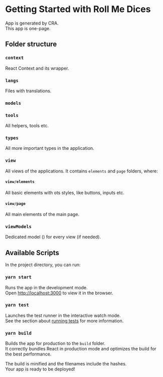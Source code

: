 # Getting Started with Roll Me Dices
App is generated by CRA. \
This app is one-page.

## Folder structure

### `context`
React Context and its wrapper.

### `langs`
Files with translations.

### `models`

### `tools`
All helpers, tools etc.

### `types`
All more important types in the application.

### `view`
All views of the applications. It contains `elements` and `page` folders, where:

#### `view/elements`
All basic elements with ots styles, like buttons, inputs etc.

#### `view/page`
All main elements of the main page.

### `viewModels`
Dedicated model () for every view (if needed).

## Available Scripts

In the project directory, you can run:

### `yarn start`
Runs the app in the development mode.\
Open [http://localhost:3000](http://localhost:3000) to view it in the browser.

### `yarn test`
Launches the test runner in the interactive watch mode.\
See the section about [running tests](https://facebook.github.io/create-react-app/docs/running-tests) for more information.

### `yarn build`
Builds the app for production to the `build` folder.\
It correctly bundles React in production mode and optimizes the build for the best performance.

The build is minified and the filenames include the hashes.\
Your app is ready to be deployed!
